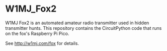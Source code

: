 # W1MJ_Fox2
W1MJ Fox2 is an automated amateur radio transmitter used in hidden transmitter hunts.  This repository contains the CircuitPython code that runs on the fox's Raspberry Pi Pico.  

See http://w1mj.com/fox for details.

